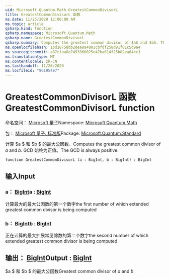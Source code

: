 ```yaml
---
uid: Microsoft.Quantum.Math.GreatestCommonDivisorL
title: GreatestCommonDivisorL 函数
ms.date: 11/25/2020 12:00:00 AM
ms.topic: article
qsharp.kind: function
qsharp.namespace: Microsoft.Quantum.Math
qsharp.name: GreatestCommonDivisorL
qsharp.summary: Computes the greatest common divisor of $a$ and $b$. The GCD is always positive.
ms.openlocfilehash: 1bd18758bb2dea8a4801cbfdf258d91f81c5d9a4
ms.sourcegitcommit: a87c1aa8e7453360025e47ba614f25b02ea84ec3
ms.translationtype: MT
ms.contentlocale: zh-CN
ms.lasthandoff: 11/26/2020
ms.locfileid: "96195497"
---
```

# <a name="greatestcommondivisorl-function"></a><span data-ttu-id="8952f-102">GreatestCommonDivisorL 函数</span><span class="sxs-lookup"><span data-stu-id="8952f-102">GreatestCommonDivisorL function</span></span>

<span data-ttu-id="8952f-103">命名空间： [Microsoft 量子](xref:Microsoft.Quantum.Math)</span><span class="sxs-lookup"><span data-stu-id="8952f-103">Namespace: [Microsoft.Quantum.Math](xref:Microsoft.Quantum.Math)</span></span>

<span data-ttu-id="8952f-104">包： [Microsoft 量子. 标准版](https://nuget.org/packages/Microsoft.Quantum.Standard)</span><span class="sxs-lookup"><span data-stu-id="8952f-104">Package: [Microsoft.Quantum.Standard](https://nuget.org/packages/Microsoft.Quantum.Standard)</span></span>


<span data-ttu-id="8952f-105">计算 $a $ 和 $b $ 的最大公因数。</span><span class="sxs-lookup"><span data-stu-id="8952f-105">Computes the greatest common divisor of $a$ and $b$.</span></span> <span data-ttu-id="8952f-106">GCD 始终为正值。</span><span class="sxs-lookup"><span data-stu-id="8952f-106">The GCD is always positive.</span></span>

```qsharp
function GreatestCommonDivisorL (a : BigInt, b : BigInt) : BigInt
```


## <a name="input"></a><span data-ttu-id="8952f-107">输入</span><span class="sxs-lookup"><span data-stu-id="8952f-107">Input</span></span>

### <a name="a--bigint"></a><span data-ttu-id="8952f-108">a： [BigInt](xref:microsoft.quantum.lang-ref.bigint)</span><span class="sxs-lookup"><span data-stu-id="8952f-108">a : [BigInt](xref:microsoft.quantum.lang-ref.bigint)</span></span>

<span data-ttu-id="8952f-109">计算最大的最大公因数的第一个数字</span><span class="sxs-lookup"><span data-stu-id="8952f-109">the first number of which extended greatest common divisor is being computed</span></span>


### <a name="b--bigint"></a><span data-ttu-id="8952f-110">b： [BigInt](xref:microsoft.quantum.lang-ref.bigint)</span><span class="sxs-lookup"><span data-stu-id="8952f-110">b : [BigInt](xref:microsoft.quantum.lang-ref.bigint)</span></span>

<span data-ttu-id="8952f-111">正在计算的最大扩展常见除数的第二个数字</span><span class="sxs-lookup"><span data-stu-id="8952f-111">the second number of which extended greatest common divisor is being computed</span></span>



## <a name="output--bigint"></a><span data-ttu-id="8952f-112">输出： [BigInt](xref:microsoft.quantum.lang-ref.bigint)</span><span class="sxs-lookup"><span data-stu-id="8952f-112">Output : [BigInt](xref:microsoft.quantum.lang-ref.bigint)</span></span>

<span data-ttu-id="8952f-113">$a $ 和 $b $ 的最大公因数</span><span class="sxs-lookup"><span data-stu-id="8952f-113">Greatest common divisor of $a$ and $b$</span></span>